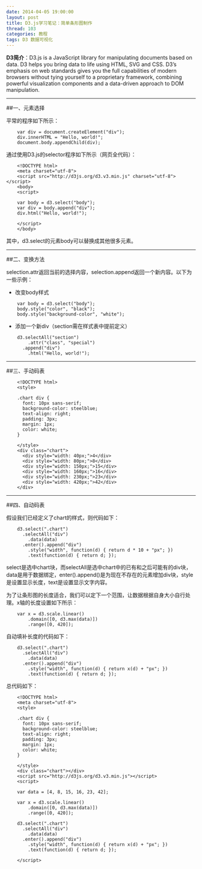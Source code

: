 ```yaml
---
date: 2014-04-05 19:00:00
layout: post
title: D3.js学习笔记：简单条形图制作
thread: 103
categories: 教程
tags: D3 数据可视化
---
```


**D3简介**：D3.js is a JavaScript library for manipulating documents based on data. D3 helps you bring data to life using HTML, SVG and CSS. D3’s emphasis on web standards gives you the full capabilities of modern browsers without tying yourself to a proprietary framework, combining powerful visualization components and a data-driven approach to DOM manipulation.

----

##一、元素选择

平常的程序如下所示：

```
	var div = document.createElement("div");
	div.innerHTML = "Hello, world!";
	document.body.appendChild(div);
```

通过使用D3.js的selector程序如下所示（网页全代码）：

```
	<!DOCTYPE html>
	<meta charset="utf-8">
	<script src="http://d3js.org/d3.v3.min.js" charset="utf-8"></script>
	<body>
	<script>

	var body = d3.select("body");
	var div = body.append("div");
	div.html("Hello, world!");

	</script>
	</body>
```

其中，d3.select的元素body可以替换成其他很多元素。

----

##二、变换方法

selection.attr返回当前的选择内容，selection.append返回一个新内容。以下为一些示例：

* 改变body样式

```
	var body = d3.select("body");
	body.style("color", "black");
	body.style("background-color", "white");
```

* 添加一个新div（section需在样式表中提前定义）

```
	d3.selectAll("section")
		.attr("class", "special")
	  .append("div")
		.html("Hello, world!");
```

----

##三、手动码表

```
	<!DOCTYPE html>
	<style>

	.chart div {
	  font: 10px sans-serif;
	  background-color: steelblue;
	  text-align: right;
	  padding: 3px;
	  margin: 1px;
	  color: white;
	}

	</style>
	<div class="chart">
	  <div style="width: 40px;">4</div>
	  <div style="width: 80px;">8</div>
	  <div style="width: 150px;">15</div>
	  <div style="width: 160px;">16</div>
	  <div style="width: 230px;">23</div>
	  <div style="width: 420px;">42</div>
	</div>
```

----

##四、自动码表

假设我们已经定义了chart的样式，则代码如下：

```
	d3.select(".chart")
	  .selectAll("div")
		.data(data)
	  .enter().append("div")
		.style("width", function(d) { return d * 10 + "px"; })
		.text(function(d) { return d; });
```

select是选中chart块，而selectAll是选中chart中的已有和之后可能有的div块，data是用于数据绑定，enter().append()是为现在不存在的元素增加div块，style是设置显示长度，text是设置显示文字内容。

为了让条形图的长度适合，我们可以定下一个范围，让数据根据自身大小自行处理。x轴的长度设置如下所示：

```
	var x = d3.scale.linear()
		.domain([0, d3.max(data)])
		.range([0, 420]);
```

自动填补长度的代码如下：

```
	d3.select(".chart")
	  .selectAll("div")
		.data(data)
	  .enter().append("div")
		.style("width", function(d) { return x(d) + "px"; })
		.text(function(d) { return d; });
```

总代码如下：

```
	<!DOCTYPE html>
	<meta charset="utf-8">
	<style>

	.chart div {
	  font: 10px sans-serif;
	  background-color: steelblue;
	  text-align: right;
	  padding: 3px;
	  margin: 1px;
	  color: white;
	}

	</style>
	<div class="chart"></div>
	<script src="http://d3js.org/d3.v3.min.js"></script>
	<script>

	var data = [4, 8, 15, 16, 23, 42];

	var x = d3.scale.linear()
		.domain([0, d3.max(data)])
		.range([0, 420]);

	d3.select(".chart")
	  .selectAll("div")
		.data(data)
	  .enter().append("div")
		.style("width", function(d) { return x(d) + "px"; })
		.text(function(d) { return d; });

	</script>
```

